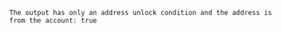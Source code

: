 ```plaintext
The output has only an address unlock condition and the address is from the account: true
```